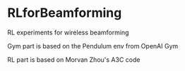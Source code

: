 # RLforBeamforming
RL experiments for wireless beamforming

Gym part is based on the Pendulum env from OpenAI Gym

RL part is based on Morvan Zhou's A3C code
